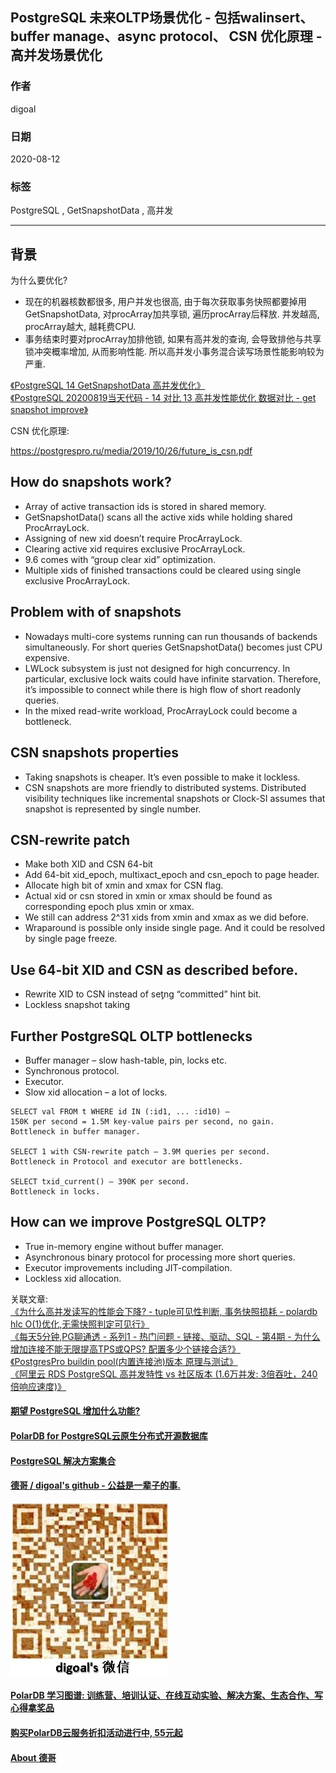 ## PostgreSQL 未来OLTP场景优化 - 包括walinsert、buffer manage、async protocol、 CSN 优化原理 - 高并发场景优化    
      
### 作者      
digoal      
      
### 日期      
2020-08-12      
      
### 标签      
PostgreSQL , GetSnapshotData , 高并发   
      
----      
      
## 背景      
为什么要优化?  
- 现在的机器核数都很多, 用户并发也很高, 由于每次获取事务快照都要掉用GetSnapshotData, 对procArray加共享锁, 遍历procArray后释放. 并发越高, procArray越大, 越耗费CPU.  
- 事务结束时要对procArray加排他锁, 如果有高并发的查询, 会导致排他与共享锁冲突概率增加, 从而影响性能.  所以高并发小事务混合读写场景性能影响较为严重.  
  
  
[《PostgreSQL 14 GetSnapshotData 高并发优化》](../202008/20200812_01.md)    
[《PostgreSQL 20200819当天代码 - 14 对比 13 高并发性能优化 数据对比 - get snapshot improve》](../202008/20200817_01.md)    
  
  
CSN 优化原理:    
  
https://postgrespro.ru/media/2019/10/26/future_is_csn.pdf  
  
## How do snapshots work?  
- Array of active transaction ids is stored in shared memory.  
- GetSnapshotData() scans all the active xids while holding shared ProcArrayLock.  
- Assigning of new xid doesn’t require ProcArrayLock.  
- Clearing active xid requires exclusive ProcArrayLock.  
- 9.6 comes with “group clear xid” optimization.  
- Multiple xids of finished transactions could be cleared using single exclusive ProcArrayLock.  
  
## Problem with of snapshots   
- Nowadays multi-core systems running can run thousands of backends simultaneously. For short queries GetSnapshotData() becomes just CPU expensive.  
- LWLock subsystem is just not designed for high concurrency. In particular, exclusive lock waits could have infinite starvation. Therefore, it’s impossible to connect while there is high flow of short readonly queries.  
- In the mixed read-write workload, ProcArrayLock could become a bottleneck.  
  
## CSN snapshots properties  
- Taking snapshots is cheaper. It’s even possible to make it lockless.  
- CSN snapshots are more friendly to distributed systems. Distributed visibility techniques like incremental snapshots or Clock-SI assumes that snapshot is represented by single number.    
  
## CSN-rewrite patch  
- Make both XID and CSN 64-bit  
- Add 64-bit xid_epoch, multixact_epoch and csn_epoch to page header.  
- Allocate high bit of xmin and xmax for CSN flag.  
- Actual xid or csn stored in xmin or xmax should be found as corresponding epoch plus xmin or xmax.  
- We still can address 2^31 xids from xmin and xmax as we did before.  
- Wraparound is possible only inside single page. And it could be resolved by single page freeze.  
  
## Use 64-bit XID and CSN as described before.  
- Rewrite XID to CSN instead of seƫng “committed” hint bit.  
- Lockless snapshot taking  
  
  
## Further PostgreSQL OLTP bottlenecks  
  
- Buffer manager – slow hash-table, pin, locks etc.  
- Synchronous protocol.  
- Executor.  
- Slow xid allocation – a lot of locks.  
  
```  
SELECT val FROM t WHERE id IN (:id1, ... :id10) –  
150K per second = 1.5M key-value pairs per second, no gain.  
Bottleneck in buffer manager.  
  
SELECT 1 with CSN-rewrite patch – 3.9M queries per second.  
Bottleneck in Protocol and executor are bottlenecks.  
  
SELECT txid_current() – 390K per second.   
Bottleneck in locks.  
```  
  
## How can we improve PostgreSQL OLTP?  
- True in-memory engine without buffer manager.  
- Asynchronous binary protocol for processing more short queries.  
- Executor improvements including JIT-compilation.  
- Lockless xid allocation.  
  
关联文章:   
[《为什么高并发读写的性能会下降?  - tuple可见性判断, 事务快照损耗 - polardb hlc O(1)优化,无需快照判定可见行》](../202108/20210803_04.md)  
[《每天5分钟,PG聊通透 - 系列1 - 热门问题 - 链接、驱动、SQL - 第4期 - 为什么增加连接不能无限提高TPS或QPS? 配置多少个链接合适?》](../202112/20211220_04.md)  
[《PostgresPro buildin pool(内置连接池)版本 原理与测试》](../201805/20180521_03.md)  
[《阿里云 RDS PostgreSQL 高并发特性 vs 社区版本 (1.6万并发: 3倍吞吐，240倍响应速度)》](../201805/20180505_07.md)  
  
  
  
  
#### [期望 PostgreSQL 增加什么功能?](https://github.com/digoal/blog/issues/76 "269ac3d1c492e938c0191101c7238216")
  
  
#### [PolarDB for PostgreSQL云原生分布式开源数据库](https://github.com/ApsaraDB/PolarDB-for-PostgreSQL "57258f76c37864c6e6d23383d05714ea")
  
  
#### [PostgreSQL 解决方案集合](https://yq.aliyun.com/topic/118 "40cff096e9ed7122c512b35d8561d9c8")
  
  
#### [德哥 / digoal's github - 公益是一辈子的事.](https://github.com/digoal/blog/blob/master/README.md "22709685feb7cab07d30f30387f0a9ae")
  
  
![digoal's wechat](../pic/digoal_weixin.jpg "f7ad92eeba24523fd47a6e1a0e691b59")
  
  
#### [PolarDB 学习图谱: 训练营、培训认证、在线互动实验、解决方案、生态合作、写心得拿奖品](https://www.aliyun.com/database/openpolardb/activity "8642f60e04ed0c814bf9cb9677976bd4")
  
  
#### [购买PolarDB云服务折扣活动进行中, 55元起](https://www.aliyun.com/activity/new/polardb-yunparter?userCode=bsb3t4al "e0495c413bedacabb75ff1e880be465a")
  
  
#### [About 德哥](https://github.com/digoal/blog/blob/master/me/readme.md "a37735981e7704886ffd590565582dd0")
  

